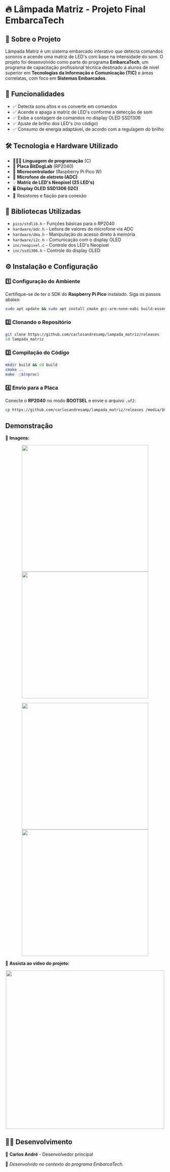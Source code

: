 # 🔥 Lâmpada Matriz - Projeto Final EmbarcaTech

## 🚀 Sobre o Projeto
Lâmpada Matriz é um sistema embarcado interativo que detecta comandos sonoros e acende uma matriz de LED's com base na intensidade do som. O projeto foi desenvolvido como parte do programa **EmbarcaTech**, um programa de capacitação profissional técnica destinado a alunos de nível superior em **Tecnologias da Informação e Comunicação (TIC)** e áreas correlatas, com foco em **Sistemas Embarcados**.

## 🎯 Funcionalidades
- ✅ Detecta sons altos e os converte em comandos
- ✅ Acende e apaga a matriz de LED's conforme a detecção de som
- ✅ Exibe a contagem de comandos no display OLED SSD1306
- ✅ Ajuste de brilho dos LED's (no código)
- ✅ Consumo de energia adaptável, de acordo com a regulagem do brilho

## 🛠️ Tecnologia e Hardware Utilizado
- 👨🏻‍💻 **Linguagem de programação** (C)
- 🔹 **Placa BitDogLab** (RP2040)
- 🔹 **Microcontrolador** (Raspberry Pi Pico W)
- 🎤 **Microfone de eletreto (ADC)**
- 💡 **Matriz de LED's Neopixel (25 LED's)**
- 🖥️ **Display OLED SSD1306 (I2C)**
- 🔌 Resistores e fiação para conexão

## 📜 Bibliotecas Utilizadas
- `pico/stdlib.h` - Funções básicas para o RP2040
- `hardware/adc.h` - Leitura de valores do microfone via ADC
- `hardware/dma.h` - Manipulação do acesso direto à memória
- `hardware/i2c.h` - Comunicação com o display OLED
- `inc/neopixel.c` - Controle dos LED's Neopixel
- `inc/ssd1306.h` - Controle do display OLED

## ⚙️ Instalação e Configuração
### 1️⃣ Configuração do Ambiente
Certifique-se de ter o SDK do **Raspberry Pi Pico** instalado. Siga os passos abaixo:
```sh
sudo apt update && sudo apt install cmake gcc-arm-none-eabi build-essential
```

### 2️⃣ Clonando o Repositório
```sh
git clone https://github.com/carlosandresamp/lampada_matriz/releases
cd lampada_matriz
```

### 3️⃣ Compilação do Código
```sh
mkdir build && cd build
cmake ..
make -j$(nproc)
```

### 4️⃣ Envio para a Placa
Conecte o **RP2040** no modo **BOOTSEL** e envie o arquivo `.uf2`:
```sh
cp https://github.com/carlosandresamp/lampada_matriz/releases /media/$USER/RPI-RP2/
```

## Demonstração

📸 **Imagens:**

<p align="center">
  <img src="https://github.com/carlosandresamp/lampada_matriz/releases" width="400">
  <img src="https://github.com/carlosandresamp/lampada_matriz/releases" width="400">
</p>

<p align="center">
  <img src="https://github.com/carlosandresamp/lampada_matriz/releases" width="400">
  <img src="https://github.com/carlosandresamp/lampada_matriz/releases" width="400">
</p>

🎥 **Assista ao vídeo do projeto:**  

<p align="center">
  <a href="https://github.com/carlosandresamp/lampada_matriz/releases">
    <img src="https://github.com/carlosandresamp/lampada_matriz/releases" width="500">
  </a>
</p>


## 🧑‍💻 Desenvolvimento
👤 **Carlos André** - Desenvolvedor principal

🚀 _Desenvolvido no contexto do programa EmbarcaTech._



